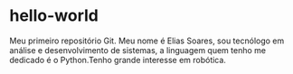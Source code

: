 # hello-world
Meu primeiro repositório Git.
Meu nome é Elias Soares, sou tecnólogo em análise e desenvolvimento de sistemas, a linguagem quem tenho me dedicado é o Python.Tenho grande interesse em robótica.
